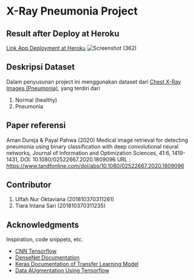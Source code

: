 # X-Ray Pneumonia Project

## Result after Deploy at Heroku
[Link App Deployment at Heroku](https://cbir-project-for-xray-261-235.herokuapp.com/)
![Screenshot (362)](https://user-images.githubusercontent.com/64590037/148588685-4a901600-4ee8-4011-913b-942949b35131.png)


## Deskripsi Dataset 
Dalam penyusunan project ini menggunakan dataset dari [Chest X-Ray Images (Pneumonia)](https://www.kaggle.com/paultimothymooney/chest-xray-pneumonia), yang terdiri dari
1. Normal (healthy)
2. Pneumonia

## Paper referensi
Aman Dureja & Payal Pahwa (2020) Medical image retrieval for detecting pneumonia using binary classification with deep convolutional neural networks, Journal of Information and Optimization Sciences, 41:6, 1419-1431, DOI: 10.1080/02522667.2020.1809096
URL : https://www.tandfonline.com/doi/abs/10.1080/02522667.2020.1809096

## Contributor
1. Ulfah Nur Oktaviana (201810370311261)
2. Tiara Intana Sari (201810370311235)

## Acknowledgments

Inspiration, code snippets, etc.
* [CNN Tensorflow](https://github.com/aymericdamien/TensorFlow-Examples/blob/master/tensorflow_v1/examples/3_NeuralNetworks/convolutional_network.py)
* [DenseNet Documentation](https://keras.io/api/applications/densenet/)
* [Keras Documentation of Transfer Learning Model](https://keras.io/api/applications/)
* [Data AUgmentation Using Tensorflow](https://www.tensorflow.org/tutorials/images/data_augmentation)
